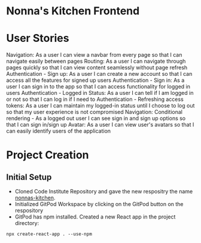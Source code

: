 # Nonna's Kitchen Frontend

# User Stories
Navigation: As a user I can view a navbar from every page so that I can navigate easily between pages
Routing: As a user I can navigate through pages quickly so that I can view content seamlessly without page refresh
Authentication - Sign up: As a user I can create a new account so that I can access all the features for signed up users
Authentication - Sign in: As a user I can sign in to the app so that I can access functionality for logged in users
Authentication - Logged in Status: As a user I can tell if I am logged in or not so that I can log in if I need to
Authentication - Refreshing access tokens: As a user I can maintain my logged-in status until I choose to log out so that my user experience is not compromised
Navigation: Conditional rendering - As a logged out user I can see sign in and sign up options so that I can sign in/sign up
Avatar: As a user I can view user's avatars so that I can easily identify users of the application

# Project Creation
## Initial Setup
+ Cloned Code Institute Repository and gave the new respositry the name [nonnas-kitchen](https://github.com/tony-albanese/nonnas-kitchen).
+ Initialized GitPod Workspace by clicking on the GitPod button on the respository
+ GitPod has npm installed. Created a new React app in the project directory:
```
npx create-react-app . --use-npm
```